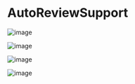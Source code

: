 # AutoReviewSupport

![image](https://github.com/user-attachments/assets/fc771467-30b4-45fa-874e-3523978c0204)


![image](https://github.com/user-attachments/assets/9c6c7d5f-bc2a-4b2a-98d1-fbfab1abb50e)


![image](https://github.com/user-attachments/assets/b3efac1d-b417-4700-9c43-2f3ac53b34e6)


![image](https://github.com/user-attachments/assets/e05f2628-60b6-41e4-9f0a-fa0df870f1c8)

